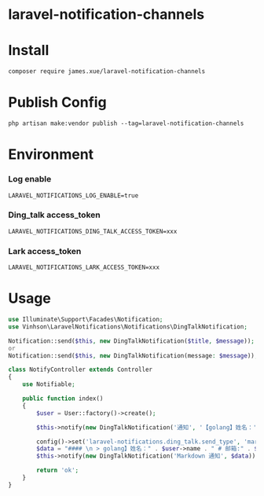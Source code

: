 # laravel-notification-channels

# Install

```shell
composer require james.xue/laravel-notification-channels
```

# Publish Config

```shell
php artisan make:vendor publish --tag=laravel-notification-channels
```

# Environment

### Log enable

```shell
LARAVEL_NOTIFICATIONS_LOG_ENABLE=true
```

### Ding_talk access_token

```shell
LARAVEL_NOTIFICATIONS_DING_TALK_ACCESS_TOKEN=xxx
```

### Lark access_token

```shell
LARAVEL_NOTIFICATIONS_LARK_ACCESS_TOKEN=xxx
```

# Usage

```php
use Illuminate\Support\Facades\Notification;
use Vinhson\LaravelNotifications\Notifications\DingTalkNotification;

Notification::send($this, new DingTalkNotification($title, $message));
or 
Notification::send($this, new DingTalkNotification(message: $message));
```

```php
class NotifyController extends Controller
{
    use Notifiable;

    public function index()
    {
        $user = User::factory()->create();

        $this->notify(new DingTalkNotification('通知', '【golang】姓名：' . $user->name . ' 邮箱:' . $user->email));

        config()->set('laravel-notifications.ding_talk.send_type', 'markdown');
        $data = "#### \n > golang】姓名：" . $user->name . " # 邮箱:" . $user->email;
        $this->notify(new DingTalkNotification('Markdown 通知', $data));

        return 'ok';
    }
}
```
